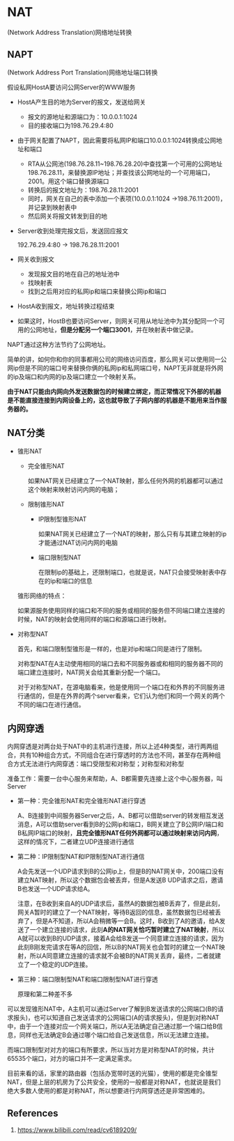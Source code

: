 # NAT

(Network Address Translation)网络地址转换

## NAPT

(Network Address Port Translation)网络地址端口转换

假设私网HostA要访问公网Server的WWW服务

- HostA产生目的地为Server的报文，发送给网关

  - 报文的源地址和源端口为：10.0.0.1:1024
  - 目的接收端口为198.76.29.4:80

- 由于网关配置了NAPT，因此需要将私网IP和端口10.0.0.1:1024转换成公网地址和端口

  - RTA从公网池(198.76.28.11~198.76.28.20)中查找第一个可用的公网地址198.76.28.11，来替换源IP地址；并查找该公网地址的一个可用端口，2001。用这个端口替换源端口
  - 转换后的报文地址为：198.76.28.11:2001
  - 同时，网关在自己的表中添加一个表项(10.0.0.1:1024 ->198.76.11:2001)，并记录到映射表中
  - 然后网关将报文转发到目的地

- Server收到处理完报文后，发送回应报文

  192.76.29.4:80 -> 198.76.28.11:2001

- 网关收到报文

  - 发现报文目的地在自己的地址池中
  - 找映射表
  - 找到之后用对应的私网ip和端口来替换公网ip和端口

- HostA收到报文，地址转换过程结束

- 如果这时，HostB也要访问Server，则网关可用从地址池中为其分配同一个可用的公网地址，**但是分配另一个端口3001**，并在映射表中做记录。

NAPT通过这种方法节约了公网地址。

简单的讲，如何你和你的同事都用公司的网络访问百度，那么网关可以使用同一公网ip但是不同的端口号来替换你俩的私网ip和私网端口号，NAPT无非就是将外网的ip及端口和内网的ip及端口建立一个映射关系。

**由于NAT只能由内网向外发送数据包的时候建立绑定，而正常情况下外部的机器是不能直接连接到内网设备上的，这也就导致了子网内部的机器是不能用来当作服务器的。**

## NAT分类

- 锥形NAT

  - 完全锥形NAT

    如果NAT网关已经建立了一个NAT映射，那么任何外网的机器都可以通过这个映射来映射访问内网的电脑；

  - 限制锥形NAT

    - IP限制型锥形NAT

      如果NAT网关已经建立了一个NAT的映射，那么只有与其建立映射的ip才能通过NAT访问内网的电脑

    - 端口限制型NAT

      在限制ip的基础上，还限制端口，也就是说，NAT只会接受映射表中存在的ip和端口的信息

  锥形网络的特点：

  如果源服务使用同样的端口和不同的服务或相同的服务但不同端口建立连接的时候，NAT的映射会使用同样的端口和源端口进行映射。

- 对称型NAT

  首先，和端口限制型锥形是一样的，也是对ip和端口同是进行了限制。

  对称型NAT在A主动使用相同的端口去和不同服务器或和相同的服务器不同的端口建立连接时，NAT网关会给其重新分配一个端口。

  对于对称型NAT，在源电脑看来，他是使用同一个端口在和外界的不同服务进行通信的，但是在外界的两个server看来，它们认为他们和同一个网关的两个不同的端口在进行通信。

## 内网穿透

内网穿透是对两台处于NAT中的主机进行连接，所以上述4种类型，进行两两组合，共有10种组合方式，不同组合在进行穿透时的方法也不同，甚至存在两种组合方式无法进行内网穿透：端口受限型和对称型；对称型和对称型

准备工作：需要一台中心服务来帮助，A、B都需要先连接上这个中心服务器，叫Server

- 第一种：完全锥形NAT和完全锥形NAT进行穿透

  A、B连接到中间服务器Server之后，A、B都可以借助server的转发相互发送消息，A可以借助server看到B的公网ip和端口，B网关建立了B公网IP/端口和B私网IP端口的映射，**且完全锥形NAT任何外网都可以通过映射来访问内网**，这样的情况下，二者建立UDP连接进行通信

- 第二种：IP限制型NAT和IP限制型NAT进行通信

  A会先发送一个UDP请求到B的公网ip上，但是B的NAT网关中，200端口没有建立NAT映射，所以这个数据包会被丢弃，但是A发送B UDP请求之后，邀请B也发送一个UDP请求给A。

  注意，在B收到来自A的UDP请求后，虽然A的数据包被B丢弃了，但是此刻，网关A暂时的建立了一个NAT映射，等待B返回的信息，虽然数据包已经被丢弃了，但是A不知道，所以A会稍微等一会B。这时，B收到了A的邀请，给A发送了一个建立连接的请求，此刻**A的NAT网关恰巧暂时建立了NAT映射**，所以A就可以收到B的UDP请求，接着A会给B发送一个同意建立连接的请求，因为此刻B刚发完请求在等A的回信，所以B的NAT网关也会暂时的建立一个NAT映射，所以A同意建立连接的请求就不会被B的NAT网关丢弃，最终，二者就建立了一个稳定的UDP连接。 

- 第三种：端口限制型NAT和端口限制型NAT进行穿透

  原理和第二种差不多

可以发现锥形NAT中，A主机可以通过Server了解到B发送请求的公网端口(B的请求报头)，也可以知道自己发送请求的公网端口(A的请求报头)，但是到对称NAT中，由于一个连接对应一个网关端口，所以A无法确定自己通过那一个端口给B信息，同样也无法确定B会通过哪个端口给自己发送信息，所以无法建立连接。

而端口限制型对对方的端口有所要求，所以当对方是对称型NAT的时候，共计65535个端口，对方的端口并不一定满足需求。

目前来看的话，家里的路由器（包括办宽带时送的光猫），使用的都是完全锥型NAT，但是上层的机房为了公共安全，使用的一般都是对称NAT，也就说是我们绝大多数人使用的都是对称NAT，所以想要进行内网穿透还是非常困难的。

## References

1. https://www.bilibili.com/read/cv6189209/


